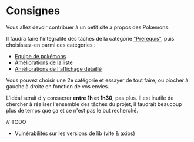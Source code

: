 Consignes
=========

Vous allez devoir contribuer à un petit site à propos des Pokemons.

Il faudra faire l'intégralité des tâches de la catégorie ["Prérequis"](https://github.com/stadline/react-technical-test/milestone/1), puis choisissez-en parmi ces catégories :

- [Equipe de pokémons](https://github.com/stadline/react-technical-test/milestone/4)
- [Améliorations de la liste](https://github.com/stadline/react-technical-test/milestone/2)
- [Améliorations de l'affichage détaillé](https://github.com/stadline/react-technical-test/milestone/3)

Vous pouvez choisir une 2e catégorie et essayer de tout faire, ou piocher à gauche à droite en fonction de vos envies.

L'idéal serait d'y consacrer **entre 1h et 1h30**, pas plus. Il est inutile de chercher à réaliser l'ensemble des tâches du projet, il faudrait beaucoup plus de temps que ça et ce n'est pas le but recherché.

// TODO
- Vulnérabilités sur les versions de lib (vite & axios)

